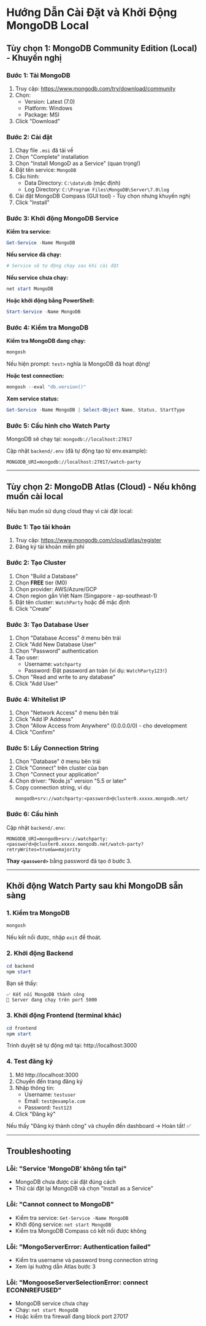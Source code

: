 # Hướng Dẫn Cài Đặt và Khởi Động MongoDB Local

## Tùy chọn 1: MongoDB Community Edition (Local) - Khuyến nghị

### Bước 1: Tải MongoDB
1. Truy cập: https://www.mongodb.com/try/download/community
2. Chọn:
   - Version: Latest (7.0)
   - Platform: Windows
   - Package: MSI
3. Click "Download"

### Bước 2: Cài đặt
1. Chạy file `.msi` đã tải về
2. Chọn "Complete" installation
3. Chọn "Install MongoD as a Service" (quan trọng!)
4. Đặt tên service: `MongoDB`
5. Cấu hình:
   - Data Directory: `C:\data\db` (mặc định)
   - Log Directory: `C:\Program Files\MongoDB\Server\7.0\log`
6. Cài đặt MongoDB Compass (GUI tool) - Tùy chọn nhưng khuyến nghị
7. Click "Install"

### Bước 3: Khởi động MongoDB Service

**Kiểm tra service:**
```powershell
Get-Service -Name MongoDB
```

**Nếu service đã chạy:**
```powershell
# Service sẽ tự động chạy sau khi cài đặt
```

**Nếu service chưa chạy:**
```powershell
net start MongoDB
```

**Hoặc khởi động bằng PowerShell:**
```powershell
Start-Service -Name MongoDB
```

### Bước 4: Kiểm tra MongoDB

**Kiểm tra MongoDB đang chạy:**
```powershell
mongosh
```

Nếu hiện prompt: `test>` nghĩa là MongoDB đã hoạt động!

**Hoặc test connection:**
```powershell
mongosh --eval "db.version()"
```

**Xem service status:**
```powershell
Get-Service -Name MongoDB | Select-Object Name, Status, StartType
```

### Bước 5: Cấu hình cho Watch Party

MongoDB sẽ chạy tại: `mongodb://localhost:27017`

Cập nhật `backend/.env` (đã tự động tạo từ env.example):
```env
MONGODB_URI=mongodb://localhost:27017/watch-party
```

---

## Tùy chọn 2: MongoDB Atlas (Cloud) - Nếu không muốn cài local

Nếu bạn muốn sử dụng cloud thay vì cài đặt local:

### Bước 1: Tạo tài khoản
1. Truy cập: https://www.mongodb.com/cloud/atlas/register
2. Đăng ký tài khoản miễn phí

### Bước 2: Tạo Cluster
1. Chọn "Build a Database"
2. Chọn **FREE** tier (M0)
3. Chọn provider: AWS/Azure/GCP
4. Chọn region gần Việt Nam (Singapore - ap-southeast-1)
5. Đặt tên cluster: `WatchParty` hoặc để mặc định
6. Click "Create"

### Bước 3: Tạo Database User
1. Chọn "Database Access" ở menu bên trái
2. Click "Add New Database User"
3. Chọn "Password" authentication
4. Tạo user:
   - Username: `watchparty`
   - Password: Đặt password an toàn (ví dụ: `WatchParty123!`)
5. Chọn "Read and write to any database"
6. Click "Add User"

### Bước 4: Whitelist IP
1. Chọn "Network Access" ở menu bên trái
2. Click "Add IP Address"
3. Chọn "Allow Access from Anywhere" (0.0.0.0/0) - cho development
4. Click "Confirm"

### Bước 5: Lấy Connection String
1. Chọn "Database" ở menu bên trái
2. Click "Connect" trên cluster của bạn
3. Chọn "Connect your application"
4. Chọn driver: "Node.js" version "5.5 or later"
5. Copy connection string, ví dụ:
   ```
   mongodb+srv://watchparty:<password>@cluster0.xxxxx.mongodb.net/
   ```

### Bước 6: Cấu hình
Cập nhật `backend/.env`:
```env
MONGODB_URI=mongodb+srv://watchparty:<password>@cluster0.xxxxx.mongodb.net/watch-party?retryWrites=true&w=majority
```

**Thay `<password>`** bằng password đã tạo ở bước 3.

---

## Khởi động Watch Party sau khi MongoDB sẵn sàng

### 1. Kiểm tra MongoDB
```powershell
mongosh
```
Nếu kết nối được, nhập `exit` để thoát.

### 2. Khởi động Backend
```powershell
cd backend
npm start
```

Bạn sẽ thấy:
```
✅ Kết nối MongoDB thành công
🚀 Server đang chạy trên port 5000
```

### 3. Khởi động Frontend (terminal khác)
```powershell
cd frontend
npm start
```

Trình duyệt sẽ tự động mở tại: http://localhost:3000

### 4. Test đăng ký
1. Mở http://localhost:3000
2. Chuyển đến trang đăng ký
3. Nhập thông tin:
   - Username: `testuser`
   - Email: `test@example.com`
   - Password: `Test123`
4. Click "Đăng ký"

Nếu thấy "Đăng ký thành công" và chuyển đến dashboard → Hoàn tất! ✅

---

## Troubleshooting

### Lỗi: "Service 'MongoDB' không tồn tại"
- MongoDB chưa được cài đặt đúng cách
- Thử cài đặt lại MongoDB và chọn "Install as a Service"

### Lỗi: "Cannot connect to MongoDB"
- Kiểm tra service: `Get-Service -Name MongoDB`
- Khởi động service: `net start MongoDB`
- Kiểm tra MongoDB Compass có kết nối được không

### Lỗi: "MongoServerError: Authentication failed"
- Kiểm tra username và password trong connection string
- Xem lại hướng dẫn Atlas bước 3

### Lỗi: "MongooseServerSelectionError: connect ECONNREFUSED"
- MongoDB service chưa chạy
- Chạy: `net start MongoDB`
- Hoặc kiểm tra firewall đang block port 27017


